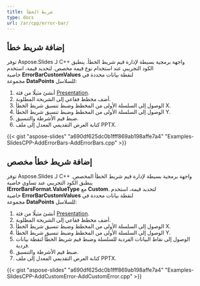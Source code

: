```yaml
---
title: شريط الخطأ
type: docs
url: /ar/cpp/error-bar/
---
```


## **إضافة شريط خطأ**
توفر Aspose.Slides لـ C++ واجهة برمجية بسيطة لإدارة قيم شريط الخطأ. ينطبق الكود التجريبي عند استخدام نوع قيمة مخصص. لتحديد قيمة، استخدم خاصية **ErrorBarCustomValues** لنقطة بيانات محددة في مجموعة **DataPoints** للسلاسل:

1. أنشئ مثيلًا من فئة [Presentation](https://reference.aspose.com/slides/net/aspose.slides/presentation).
1. أضف مخطط فقاعي إلى الشريحة المطلوبة.
1. الوصول إلى السلسلة الأولى من المخطط وضبط تنسيق شريط الخطأ X.
1. الوصول إلى السلسلة الأولى من المخطط وضبط تنسيق شريط الخطأ Y.
1. ضبط قيم الأشرطة والتنسيق.
1. كتابة العرض التقديمي المعدل إلى ملف PPTX.

{{< gist "aspose-slides" "a690df625dc0b1fff869ab198affe7a4" "Examples-SlidesCPP-AddErrorBars-AddErrorBars.cpp" >}}


## **إضافة شريط خطأ مخصص**
توفر Aspose.Slides لـ C++ واجهة برمجية بسيطة لإدارة قيم شريط الخطأ المخصص. ينطبق الكود التجريبي عند تساوي خاصية **IErrorBarsFormat.ValueType** مع **Custom**. لتحديد قيمة، استخدم خاصية **ErrorBarCustomValues** لنقطة بيانات محددة في مجموعة **DataPoints** للسلاسل:

1. أنشئ مثيلًا من فئة [Presentation](https://reference.aspose.com/slides/net/aspose.slides/presentation).
1. أضف مخطط فقاعي إلى الشريحة المطلوبة.
1. الوصول إلى السلسلة الأولى من المخطط وضبط تنسيق شريط الخطأ X.
1. الوصول إلى السلسلة الأولى من المخطط وضبط تنسيق شريط الخطأ Y.
1. الوصول إلى نقاط البيانات الفردية للسلسلة وضبط قيم شريط الخطأ لنقطة بيانات فردية.
1. ضبط قيم الأشرطة والتنسيق.
1. كتابة العرض التقديمي المعدل إلى ملف PPTX.

{{< gist "aspose-slides" "a690df625dc0b1fff869ab198affe7a4" "Examples-SlidesCPP-AddCustomError-AddCustomError.cpp" >}}
